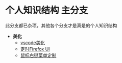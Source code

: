 # 个人知识结构 主分支

此分支都已杂项，其他各个分支才是真是的个人知识结构

- **美化**
	- [vscode美化](beautify/vscode/readme.md)
	- [定时Firefox UI](beautify/firefox/readme.md)
	- [鼠标右键菜单定制](mouse.menu/readme.md)

